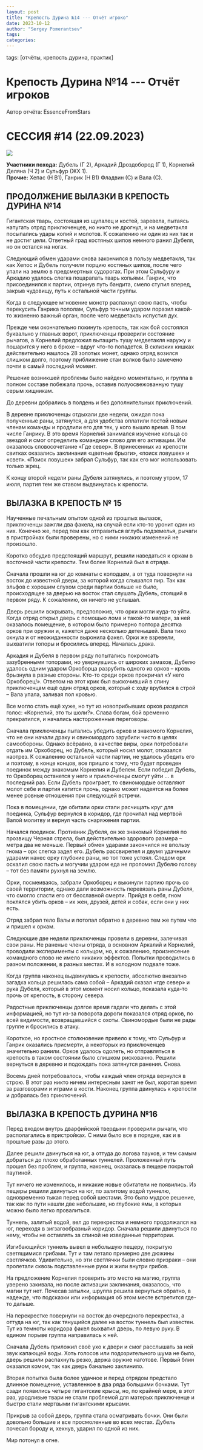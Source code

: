 ```yaml
---
layout: post
title: "Крепость Дурина №14 --- Отчёт игроко"
date: 2023-10-12
author: "Sergey Pomerantsev"
tags:
categories:
---
```

tags: [отчёты, крепость дурина, практик]

# Крепость Дурина №14 --- Отчёт игроков

Автор отчёта: EssenceFromStars

# СЕССИЯ #14 (22.09.2023)

![](/images/_durin_Map_06.10.23.png)

**Участники похода:** Дубель (Г 2), Аркадий Дроздобород (Г 1), Корнелий Деляна (Ч 2) и Сульфур (ЖХ 1).  
**Прочие:** Хепас (Н В1), Ганрик (Н В1) Фладвин (С) и Вала (С).

## ПРОДОЛЖЕНИЕ ВЫЛАЗКИ В КРЕПОСТЬ ДУРИНА №14

Гигантская тварь, состоящая из щупалец и костей, заревела, пытаясь напугать отряд приключенцев, но никто не дрогнул, и на медветакля посыпались удары копий и молотов. К сожалению ни один из них так и не достиг цели. Ответный град костяных шипов немного ранил Дубеля, но он остался на ногах.

Следующий обмен ударами снова закончился в пользу медветакля, так как Хепос и Дубель получили порцию костяных шипов, после чего упали на землю в предсмертных судорогах. При этом Сульфуру и Аркадию удалось слегка поцарапать тварь копьями. Ганрик, что присоединился к партии, отринув путь бандита, смело ступил вперед, закрыв чудовищу, путь к остальной части группы.

Когда в следующее мгновение монстр распахнул свою пасть, чтобы перекусить Ганрика пополам, Сульфур точным ударом поразил какой-то жизненно важный орган, после чего медветакль испустил дух.

Прежде чем окончательно покинуть крепость, так как бой состоялся буквально у главных ворот, приключенцы проверили состояние рычагов, а Корнелий предложил вытащить тушу медветакля наружу и пошарится у него в брюхе – вдруг что-то попадется. В склизких кишках действительно нашлось 28 золотых монет, однако отряд возился слишком долго, поэтому приближение стаи волков было замечено почти в самый последний момент.

Решение возникшей проблемы было найдено моментально, и группа в полном составе побежала прочь, оставив полуосвежованную тушу серым хищникам.

До деревни добрались в полдень и без дополнительных приключений.

В деревне приключенцы отдыхали две недели, ожидая пока полученные раны, затянутся, а для удобства оплатили постой новым членам команды и продлили его для тех, у кого вышло время. В том числе Ганрику. В это время Корнелий занимался изучение кольца со звездой и смог определить командное слово для его активации. Им оказалось словосочетание «Где север». В принесенных из крепости свитках оказались заклинания «цветные брызги», «поиск ловушек» и «свет». «Поиск ловушек» забрал Сульфур, так как его мог использовать только жрец.

К концу второй недели раны Дубеля затянулись, и поэтому утром, 17 июля, партия тем же ставом выдвинулась к крепости.

## ВЫЛАЗКА В КРЕПОСТЬ № 15

Наученные печальным опытом одной из прошлых вылазок, приключенцы зажгли два факела, на случай если кто-то уронит один из них. Конечно же, перед тем как отправиться вглубь подземелья, рычаги в пристройках были проверены, но с ними никаких изменений не произошло.

Коротко обсудив предстоящий маршрут, решили наведаться к оркам в восточной части крепости. Тем более Корнелий был в отряде.

Сначала прошли на юг до комнаты с колодцем, а от туда повернули на восток до известной двери, за которой когда слышался пир. Так как эльфов с хорошим слухом среди партии больше не было, происходящее за дверью на восток стал слушать Дубель, стоящий в первом ряду. К сожалению, он ничего не услышал.

Дверь решили вскрывать, предположив, что орки могли куда-то уйти. Когда отряд открыл дверь с помощью лома и такой-то матери, за ней оказалось помещение, в котором было примерно полтора десятка орков при оружии и, кажется даже несколько детенышей. Вала тихо охнула и от неожиданности выронила факел. Орки же взревели, выхватили топоры и бросились вперед. Началась драка.

Аркадия и Дубеля в первом ряду попытались покромсать зазубренными топорами, но увернувшись от широких замахов, Дубелю удалось одним ударом Оркоборца разрубить одного из орков – кровь брызнула в разные стороны. Кто-то среди орков прокричал «У него Оркоборец!». Ответом на этот крик был выскочивший в спину приключенцам ещё один отряд орков, который с ходу врубился в строй – Вала упала, заливая пол кровью.

Все могло стать ещё хуже, но тут из новоприбывших орков раздался голос: «Корнелий, это ты шоли?». Слава богам, бой временно прекратился, и начались настороженные переговоры.

Сначала приключенцы пытались убедить орков и знакомого Корнелия, что не они начали драку и свиномордого зарубили чисто в целях самообороны. Однако всёравно, в качестве виры, орки потребовали отдать им Оркоборец, но Дубель, который носил молот, отказался наотрез. К сожалению остальной части партии, не удалось убедить его и поэтому, в конце концов, все пришло к тому, что будет проведен поединок между знакомым Корнелия и Дубелем. Если победит Дубель, то Оркоборец останется у него и приключенцы смогут уйти … в последний раз. Если Дубель проиграет, то свиномордые оставляют молот себе и партия катится прочь, однако может надеятся на более менее ровные отношения при следующей встречи.

Пока в помещении, где обитали орки стали расчищать круг для поединка, Сульфур вернулся в коридор, где прочитал над мертвой Валой молитву и вернул часть снаряжения партии.

Начался поединок. Противник Дубеля, он же знакомый Корнелия по прозвищу Черная стрела, был действительно здорового размера – метра два не меньше. Первый обмен ударами закончился не впользу гнома – орк слегка задел его. Дубель рассвирепел и двумя удачными ударами нанес орку глубокие раны, но тот тоже устоял. Следом орк оскалил свою пасть и могучим ударом еда не проломил Дубелю голову – тот без памяти рухнул на землю.

Орки, посмеиваясь, забрали Оркоборец и выкинули партию прочь со своей территории, однако дали возможность перевязать раны Дубеля, что смогло спасти его от бесславной смерти. Прийдя в себя, гном поклялся убить орков – их жен, друзей, детей и собак, если они у них есть.

Отряд забрал тело Валы и потопал обратно в деревню тем же путем что и пришел к оркам.

Следующие две недели приключенцы провели в деревни, залечивая свои раны. Не раненые члены отряда, в основном Аркалий и Корнелий, проводили эксперименты с кольцом, но, к сожалению, произнесение командного слово не имело никаких эффектов. Попытки проводились в разном положении, в разных местах. И в холодном подвале тоже.

Когда группа наконец выдвинулась к крепости, абсолютно внезапно загадка кольца решилась сама собой – Аркадий сказал «где север» и рука Дубеля, который в этот момент носил кольцо, показала куда-то прочь от крепость, в сторону севера. 

Радостные приключенцы долгое время гадали что делать с этой информацией, но тут из-за поворота дороги показался отряд орков, по всей видимости, возвращавшийся с охоты. Свиномордые были не рады группе и бросились в атаку.

Короткое, но яростное столкновение привело к тому, что Сульфур и Ганрик оказались присмерти, а некоторых из приключенцев значительно ранили. Орков удалось одолеть, но отправляться в крепость в таком состоянии было слишком рискованно. Решили вернуться в деревню и подождать пока затянутся ранения. Снова.

Восемь дней потребовалось, чтобы каждый член отряда вернулся в строю. В этот раз никто ничем интересным занят не был, коротая время за разговорами и играми в кости. Наконец группа двинулась к крепости и добралась без приключений.

## ВЫЛАЗКА В КРЕПОСТЬ ДУРИНА №16

Перед входом внутрь дварфийской твердыни проверили рычаги, что располагались в пристройках. С ними было все в порядке, как и в прошлые разы до этого.

Далее решили двинуться на юг, а оттуда до логова пауков, и тем самым добраться до плохо обработанных туннелей. Проложенный путь прошел без проблем, и группа, наконец, оказалась в пещере покрытой паутиной.

Тут ничего не изменилось, и никакие новые обитатели не появились. Из пещеры решили двинуться на юг, по залитому водой туннелю, одновременно тыкая перед собой шестами. Это было мудрое решение, так как по пути нашли две небольшие, но глубокие ямы, в которых можно было легко провалиться.

Туннель, залитый водой, вел до перекрестка и немного продолжался на юг, переходя в зигзагообразный коридор. Сначала решили двинуться по нему, чтобы не оставлять за спиной не изведанные территории.

Изгибающийся туннель вывел в небольшую пещеру, покрытую светящимися грибами. Тут и там летало примерно две дюжины светлячков. Удивительно, но эти светлячки были словно призраки – они пролетали сквозь подставленные руки и жили внутри грибов.

На предложение Корнелия проверить это место на магию, группа уверено закивала, но после активации заклинания, оказалось, что магии тут нет. Почесав затылки, шруппа решила вернуться обратно, в надежде, что подсказки или информация об этом месте встретится где-то дальше.

На перекрестке повернули на восток до очередного перекрестка, а оттуда на юг, так как тянущийся далее на восток туннель был известен. Тут из темноты коридора факел выхватил дверь, по левую руку. В едином порыве группа направилась к ней.

Сначала Дубель приложил своё ухо к двери и смог расслышать за ней звук капающей воды. Хоть голосов или подозрительного шума не было, дверь решили распахнуть резко, держа оружие наготове. Первый блин оказался комом, так как дверь банально заклинило.

Вторая попытка была более удачное и перед отрядом предстало длинное помещение, уставленное в два ряда большими бочками. Тут сзади появились четыре гигантские крысы, но, по крайней мере, в этот раз, уродливые твари не стали проблемой для матерых приключенце и быстро стали мертвыми гигантскими крысами.

Прикрыв за собой дверь, группа стала осматривать бочки. Они были довольно большие и все просмоленные во всех местах. Дубель почесал бороду и, хекнув, ударил по одной из них.

Мир потонул в огне.
